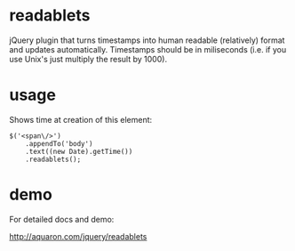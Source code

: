 # readablets

jQuery plugin that turns timestamps into human readable (relatively) format and updates automatically. Timestamps should be in miliseconds (i.e. if you use Unix's just multiply the result by 1000).

# usage

Shows time at creation of this element:
	
	$('<span\/>')
		.appendTo('body')
		.text((new Date).getTime())
		.readablets();


# demo
For detailed docs and demo:

http://aquaron.com/jquery/readablets
